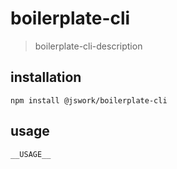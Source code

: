 # boilerplate-cli
> boilerplate-cli-description

## installation
```shell
npm install @jswork/boilerplate-cli
```

## usage
~~~
__USAGE__
~~~
